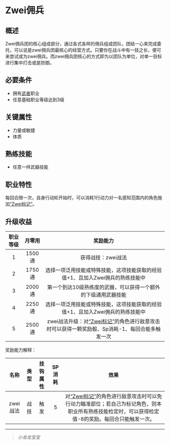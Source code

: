# Zwei佣兵

## 概述

Zwei佣兵团的核心组成部分，通过各式各样的佣兵组成团队，团结一心来完成委托，可以说是zwei佣兵团最核心的经营方式。只要你在战斗中有一技之长，便可来尝试成为zwei佣兵。而zwei佣兵团核心的方式即为以团队为单位，对单一目标进行集中打击或是防御。

## 必要条件

* 拥有<a href="../../../basicJob/Warrior" target="_blank">武者</a>职业
* 任意基础职业等级达到3级

## 关键属性

* 力量或敏捷
* 体质

## 熟练技能

* 任意一样武器技能

## 职业特性

每回合限一次，自身行动轮开始时，可以消耗1行动力对一名感知范围内的角色施加<a href="../../../../status/mark/#Zwei标记" target="_blank">“Zwei标记”</a>。

## 升级收益

职业等级|月零用|奖励能力
:--:|:--:|:--:
1|1500通|获得战技：zwei战法
2|1750通|选择一项泛用技能或特殊技能，这项技能获取的经验值+1、且加入Zwei佣兵的熟练技能中
3|2000通|第一个到达10级熟练度的武器，可以获得一个额外的下级通用武器技能
4|2250通|选择一项泛用技能或特殊技能，这项技能获取的经验值+1、且加入Zwei佣兵的熟练技能中
5|2500通|zwei战法升级：对<a href="../../../../status/mark/#Zwei标记" target="_blank">“Zwei标记”</a>的角色进行敌意攻击时可以获得一颗奖励骰、Sp消耗-1、每回合能多触发一次

奖励能力解释：

名称|类型|挂钩属性|SP消耗|效果
:--:|:--:|:--:|:--:|:--:
zwei战法|战技|触发|5|对<a href="../../../../status/mark/#Zwei标记" target="_blank">“Zwei标记”</a>的角色进行敌意攻击时可以免行动力瞄准部位；若自己为标记角色，则本职业所有熟练技能检定时，可以获得检定值-8的奖励。每回合只能触发一次。

---

> *小龙龙宝宝*